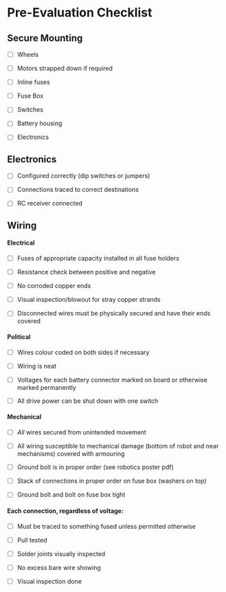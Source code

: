 # Pre-Evaluation Checklist

## Secure Mounting

- [ ] Wheels

- [ ] Motors strapped down if required

- [ ] Inline fuses

- [ ] Fuse Box

- [ ] Switches

- [ ] Battery housing

- [ ] Electronics

## Electronics

- [ ] Configured correctly (dip switches or jumpers)

- [ ] Connections traced to correct destinations

- [ ] RC receiver connected

## Wiring

#### Electrical

- [ ] Fuses of appropriate capacity installed in all fuse holders

- [ ] Resistance check between positive and negative

- [ ] No corroded copper ends

- [ ] Visual inspection/blowout for stray copper strands

- [ ] Disconnected wires must be physically secured and have their ends covered

#### Political

- [ ] Wires colour coded on both sides if necessary

- [ ] Wiring is neat

- [ ] Voltages for each battery connector marked on board or otherwise marked permanently

- [ ] All drive power can be shut down with one switch

#### Mechanical

- [ ] *All* wires secured from unintended movement

- [ ] All wiring susceptible to mechanical damage (bottom of robot and near mechanisms) covered with armouring

- [ ] Ground bolt is in proper order (see robotics poster pdf)

- [ ] Stack of connections in proper order on fuse box (washers on top)

- [ ] Ground bolt and bolt on fuse box tight

#### Each connection, regardless of voltage:

- [ ] Must be traced to something fused unless permitted otherwise

- [ ] Pull tested

- [ ] Solder joints visually inspected

- [ ] No excess bare wire showing

- [ ] Visual inspection done
